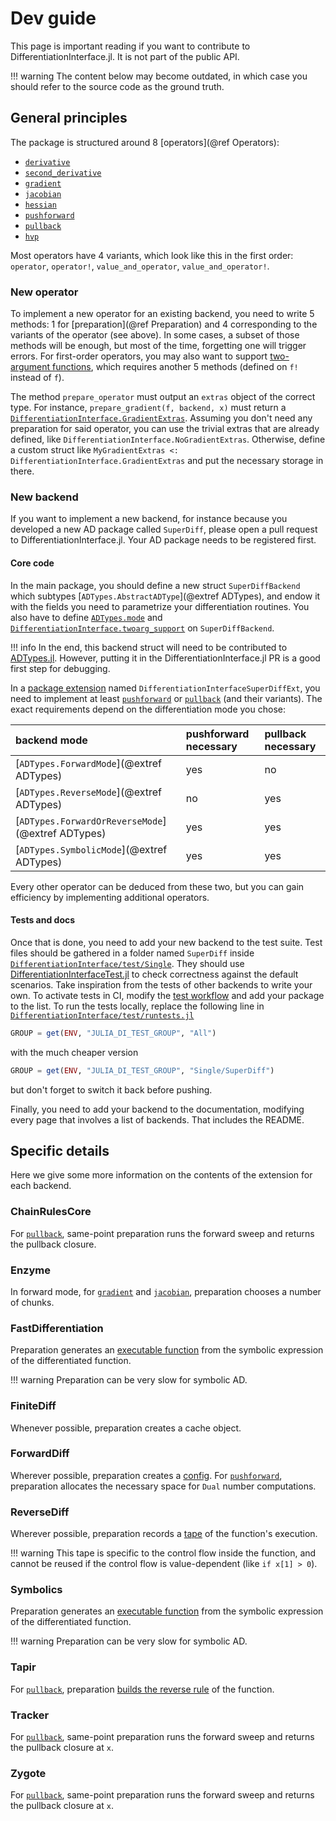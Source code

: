 # Dev guide

This page is important reading if you want to contribute to DifferentiationInterface.jl.
It is not part of the public API.

!!! warning
    The content below may become outdated, in which case you should refer to the source code as the ground truth.

## General principles

The package is structured around 8 [operators](@ref Operators):

- [`derivative`](@ref)
- [`second_derivative`](@ref)
- [`gradient`](@ref)
- [`jacobian`](@ref)
- [`hessian`](@ref)
- [`pushforward`](@ref)
- [`pullback`](@ref)
- [`hvp`](@ref)

Most operators have 4 variants, which look like this in the first order: `operator`, `operator!`, `value_and_operator`, `value_and_operator!`.

### New operator

To implement a new operator for an existing backend, you need to write 5 methods: 1 for [preparation](@ref Preparation) and 4 corresponding to the variants of the operator (see above).
In some cases, a subset of those methods will be enough, but most of the time, forgetting one will trigger errors.
For first-order operators, you may also want to support [two-argument functions](@ref "Mutation and signatures"), which requires another 5 methods (defined on `f!` instead of `f`).

The method `prepare_operator` must output an `extras` object of the correct type.
For instance, `prepare_gradient(f, backend, x)` must return a [`DifferentiationInterface.GradientExtras`](@ref).
Assuming you don't need any preparation for said operator, you can use the trivial extras that are already defined, like `DifferentiationInterface.NoGradientExtras`.
Otherwise, define a custom struct like `MyGradientExtras <: DifferentiationInterface.GradientExtras` and put the necessary storage in there.

### New backend

If you want to implement a new backend, for instance because you developed a new AD package called `SuperDiff`, please open a pull request to DifferentiationInterface.jl.
Your AD package needs to be registered first.

#### Core code

In the main package, you should define a new struct `SuperDiffBackend` which subtypes [`ADTypes.AbstractADType`](@extref ADTypes), and endow it with the fields you need to parametrize your differentiation routines.
You also have to define [`ADTypes.mode`](@extref) and [`DifferentiationInterface.twoarg_support`](@ref) on `SuperDiffBackend`.

!!! info
    In the end, this backend struct will need to be contributed to [ADTypes.jl](https://github.com/SciML/ADTypes.jl).
    However, putting it in the DifferentiationInterface.jl PR is a good first step for debugging.

In a [package extension](https://pkgdocs.julialang.org/v1/creating-packages/#Conditional-loading-of-code-in-packages-(Extensions)) named `DifferentiationInterfaceSuperDiffExt`, you need to implement at least [`pushforward`](@ref) or [`pullback`](@ref) (and their variants).
The exact requirements depend on the differentiation mode you chose:

| backend mode                                      | pushforward necessary | pullback necessary |
| :------------------------------------------------ | :-------------------- | :----------------- |
| [`ADTypes.ForwardMode`](@extref ADTypes)          | yes                   | no                 |
| [`ADTypes.ReverseMode`](@extref ADTypes)          | no                    | yes                |
| [`ADTypes.ForwardOrReverseMode`](@extref ADTypes) | yes                   | yes                |
| [`ADTypes.SymbolicMode`](@extref ADTypes)         | yes                   | yes                |

Every other operator can be deduced from these two, but you can gain efficiency by implementing additional operators.

#### Tests and docs

Once that is done, you need to add your new backend to the test suite.
Test files should be gathered in a folder named `SuperDiff` inside [`DifferentiationInterface/test/Single`](https://github.com/gdalle/DifferentiationInterface.jl/tree/main/DifferentiationInterface/test/Single).
They should use [DifferentiationInterfaceTest.jl](https://github.com/gdalle/DifferentiationInterface.jl/tree/main/DifferentiationInterfaceTest) to check correctness against the default scenarios.
Take inspiration from the tests of other backends to write your own.
To activate tests in CI, modify the [test workflow](https://github.com/gdalle/DifferentiationInterface.jl/blob/main/.github/workflows/Test.yml) and add your package to the list.
To run the tests locally, replace the following line in [`DifferentiationInterface/test/runtests.jl`](https://github.com/gdalle/DifferentiationInterface.jl/blob/main/DifferentiationInterface/test/runtests.jl)

```julia
GROUP = get(ENV, "JULIA_DI_TEST_GROUP", "All")
```

with the much cheaper version

```julia
GROUP = get(ENV, "JULIA_DI_TEST_GROUP", "Single/SuperDiff")
```

but don't forget to switch it back before pushing.

Finally, you need to add your backend to the documentation, modifying every page that involves a list of backends.
That includes the README.

## Specific details

Here we give some more information on the contents of the extension for each backend.

### ChainRulesCore

For [`pullback`](@ref), same-point preparation runs the forward sweep and returns the pullback closure.

### Enzyme

In forward mode, for [`gradient`](@ref) and [`jacobian`](@ref), preparation chooses a number of chunks.

### FastDifferentiation

Preparation generates an [executable function](https://brianguenter.github.io/FastDifferentiation.jl/stable/makefunction/) from the symbolic expression of the differentiated function.

!!! warning
    Preparation can be very slow for symbolic AD.

### FiniteDiff

Whenever possible, preparation creates a cache object.

### ForwardDiff

Wherever possible, preparation creates a [config](https://juliadiff.org/ForwardDiff.jl/stable/user/api/#Preallocating/Configuring-Work-Buffers).
For [`pushforward`](@ref), preparation allocates the necessary space for `Dual` number computations.

### ReverseDiff

Wherever possible, preparation records a [tape](https://juliadiff.org/ReverseDiff.jl/dev/api/#The-AbstractTape-API) of the function's execution.

!!! warning
    This tape is specific to the control flow inside the function, and cannot be reused if the control flow is value-dependent (like `if x[1] > 0`).

### Symbolics

Preparation generates an [executable function](https://docs.sciml.ai/Symbolics/stable/manual/build_function/) from the symbolic expression of the differentiated function.

!!! warning
    Preparation can be very slow for symbolic AD.

### Tapir

For [`pullback`](@ref), preparation [builds the reverse rule](https://github.com/withbayes/Tapir.jl?tab=readme-ov-file#how-it-works) of the function.

### Tracker

For [`pullback`](@ref), same-point preparation runs the forward sweep and returns the pullback closure at `x`.

### Zygote

For [`pullback`](@ref), same-point preparation runs the forward sweep and returns the pullback closure at `x`.
